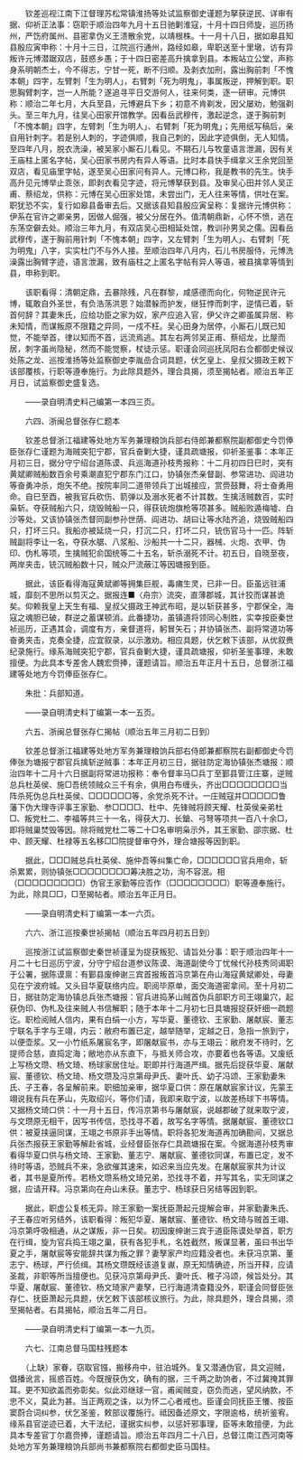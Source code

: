 <!-- { "loadSidebar": true } -->
　　钦差巡视江南下江督理苏松常镇淮扬等处试监察御史谨题为拏获逆民、详审有据、仰祈正法事：窃职于顺治四年九月十五日驰剿淮寇，十月十四日师旋，巡历扬州，严饬府属州、县密拿伪义王溃散余党，以靖根株。十一月十八日，据如皋县知县殷应寅申称：十月十三日，江院巡行通州，路经如皋，卑职送至十里墩，访有异叛许元博潜踞双店，鼓惑乡愚；于十四日密差高升擒拿到县。本叛站立公堂，声称身系明朝杰士，今不得志，宁甘一死，断不归顺。及剥衣加刑，露出胸前刺「不愧本朝」四字，左臂刺「生为明人」，右臂刺「死为明鬼」，事属叛逆，押解到职。职思胸臂刺字，岂一人所能？遂追寻平日交游何人，往来何类，逐一研审。元博供称：顺治二年七月，大兵至县，元博避兵下乡；初意不肯剃发，因父屡劝，勉强剃头。至三年九月，往吴心田家开馆教学。因看岳武穆传，激起逆念，遂于胸前刺「不愧本朝」四字，左臂刺「生为明人」、右臂刺「死为明鬼」；先用纸写稿后，亲自用针刺字。若是别人刺的，字迹俱顺，我自己刺的，因此字迹俱倒，无人知情。至四年八月，脱衣洗澡，被吴家小厮石儿看见。不期石儿与牧童语言泄漏，因有关王庙柱上匿名字帖，吴心田家书房内有异人等语。比时本县快手缉拿义王余党回至双店，看见庙里字帖，遂至吴心田家问有异人。元博口称，我是教书的先生。快手高升见元博举止乖张，即剥衣看见字迹，将元博拏获到县。及审吴心田并邻人吴正甫、蔡绍龙，供称：元博在吴心田家处馆，未尝出门，无人往来等情，供吐在案。职犹恐不实，复行如皋县备审去后。又据该县知县殷应寅呈称：复据许元博供称：伊系在官许之卿亲男，因做人倔强，被父分居在外。值清朝鼎新，心怀不愤，逃在东荡空僻去处。顺治三年九月，有双店吴心田相延处馆，教训孙男吴之儒。因看岳武穆传，遂于胸前用针刺「不愧本朝」四字，又左臂刺「生为明人」、右臂刺「死为明鬼」八字，实实杜门不与外人接。至顺治四年八月内，石儿书房服侍，元博洗澡露出胸臂字迹，语言泄漏，致有庙柱之上匿名字帖有异人等语，被县擒拿等情到县，申称到职。

　　该职看得：清朝定鼎，去暴除残，凡在群黎，咸感德而向化，何物逆民许元博，辄敢自外圣世，有负浩荡洪恩？始潜躲而护发，继狂悖而刺字，逆情已着，斩首何辞？其妻朱氏，应给功臣之家为奴，家产应追入官，伊父许之卿虽属异居、称未知情，而谋叛原不限籍之异同，一戍不枉。吴心田身为居停，小厮石儿既已知觉，不能举首，律以知而不首，远流焉逃。其左右两邻吴正甫、蔡绍龙，比屋而居，刺字虽尚隐秘，然而不能觉察，杖徒示惩。职谨会同巡抚凤阳右佥都御史候议处陈之龙、巡按淮扬等处监察御史李胤嵒合词具题，伏乞皇上、皇叔父摄政王敕下该部覆核，行职等遵奉施行。为此除具题外，理合具揭，须至揭帖者。顺治五年正月日，试监察御史盛复选。

　　——录自明清史料己编第一本四三页。

　　六四、浙闽总督张存仁题本

　　钦差总督浙江福建等处地方军务兼理粮饷兵部右侍郎兼都察院副都御史今罚俸臣张存仁谨题为海贼突犯宁郡，官兵奋剿大捷，谨具疏塘报，仰祈圣鉴事：本年正月初三日，据分守宁绍台道陈谟、兵巡海道孙枝秀报称：十二月初四日巳时，突有黄斌卿贼船数百余号乘潮直犯宁郡东门江口，协镇张杰亲督副、参常进功、阎进功等奋勇冲杀，炮矢不绝。按院率同二道带领兵丁出城接应，赏赍鼓舞，将士奋勇用命。自巳至酉，被我官兵砍伤、箭弹以及溺水死者不计其数。生擒活贼数百，实时枭斩。夺获贼船六只，烧毁贼船一只，得获铳炮旗枪等项甚多。贼船败遁梅墟、白沙等处。又该协镇张杰督同副参孙世荫、阎进功、胡曰让等水陆齐追，烧毁贼船四只，打坏三只。我船亦被延烧一只，打沉二只，打坏二只，铳伤官马十一匹。阵斩贼副将李让一名，夺获水艍、八浆船、沙船共一十二只，器械、火炮、衣甲、伪印、伪札等项，生擒贼犯俞国统等二十五名，斩杀溺死不计。初五日，自晓至夜，两岸夹击，铳沉贼船数十只，贼众尸流蔽江等因塘报到臣。

　　据此，该臣看得海寇黄斌卿等拥集巨舰，毒痡生灵，已非一日。臣虽远驻浦城，靡刻不思所以剪灭之。据报连■〈舟宗〉流突，直薄郡城，其计狡而谋甚诡矣。仰赖我皇上天生有福、皇叔父摄政王神武布昭，是以斩获甚多，宁郡保全，海寇之魂胆已破，群逆之蓄谋顿消。此番捷功，虽镇道将领同心制胜，实幸按臣秦世祯巡历，正遇其会，调度有方，亲督道将，躬冒矢石；并协镇张杰、副将常道功等奋勇夹击，克奏全捷，应宜叙录，以示激劝。相应具题，伏乞敕下该部，从优叙赉纪录施行。缘系海贼突犯宁郡，官兵奋剿大捷，谨具疏塘报，仰祈圣鉴事理，未敢擅便。为此具本专差舍人魏宏赍捧，谨题请旨。顺治五年正月十五日，总督浙江福建等处地方今罚俸臣张存仁。

　　朱批：兵部知道。

　　——录自明清史料丁编第一本一五页。

　　六五、浙闽总督张存仁揭帖（顺治五年三月初二日到）

　　钦差总督浙江福建等处地方军务兼理粮饷兵部右侍郎兼都察院右副都御史今罚俸张为塘报宁郡官兵擒斩逆贼事：本年正月初三日，据驻防定海协镇张杰塘报：顺治四年十二月十六日据副将常进功报称：奉令督率马□兵丁至鄞县管江庄寨，逆贼总兵杜英侯、施□吾统领贼众三千有余，俱用白布缠头，齐出□□□□□□□□当阵杀死伪总兵杜英侯、□□□□□□等，余党杀死不计。一庄贼寇并□□□□□鲁藩下伪大理寺评事王家勤、参□□□□、杜中、先锋贼将顾天耀、杜英侯亲弟杜□、叛党杜二、李福等共三十一名，得获大刀、长鎗、弓弩等项共一百八十余□，即将贼巢焚毁等因。除将贼党杜二等二十□名审明枭示外，其王家勤、邵宗据、杜中、顾天耀、杜禄等五名移□□院提督审夺外，理合塘报等因到职。

　　据此，□□□贼总兵杜英侯、施仲吾等纠集亡命，□□□□□□官兵用命，斩杀累累，则协镇张□□□□□□□□筹决胜之功，洵不容泯。相（□□□□□□□□□）伪官王家勤等应否作（□□□□□□□□）职等遵奉施行。为此，除具□□，□至揭帖者。顺治五年正月日。

　　——录自明清史料丁编第一本一六页。

　　六六、浙江巡按秦世祯揭帖（顺治五年四月初五日到）

　　巡按浙江试监察御史秦世祯谨呈为捉获叛犯、请旨处分事：职于顺治四年十一月二十七日巡历宁波，分守宁绍台道参议陈谟、海道副使今丁忧候代孙枝秀同谒职于公署，据陈谟禀：有鄞县废绅谢三宾首报叛首冯京第在舟山海寇黄斌卿处，母妻见在宁波府城。又头目华夏联络内应。职阅毕原单，面交海道密拿间。至十月初二日，据驻防定海协镇总兵张杰塘报：官兵进捣茅山贼首伪兵部职方司王翊巢穴，起获伪印、伪札及往来贼人书信解职；随于本年十二月初七日具塘报捉获奸细一疏题讫。职检阅贼人信内，果有白绢一小方，写华夏、董德钦、王家勤、屠献宸、董志宁联名手字与王翊，内云：敝府布置已定，越举随举，定越之日，急指一旅到宁，以便壶浆。又一小竹纸系屠宸名字，即屠献宸书，亦与王翊云：敝府发不待时，乞提师合慈，直捣定海；敝地亦从东直下，与抵关师合攻，亦要着也各等语。又废纸上写杨文瓒、杨文琦、杨球家居住址。职即并行海道严缉。据先后捉获华夏、屠献宸、董德钦、杨文琦、杨文瓒及冯京第母尹氏、妻叶氏、幼子冯颂、王家勤妻朱氏、子王春，各呈解前来。职细加亲审，据华夏口供：原在屠献宸家计议，先蒙王翊说我有兵在茅山，先取绍兴，等你们请，我即来取宁波，以故差杨球下书等情。又据杨文琦口供：十一月十五日，传冯京第书与屠献宸，说越郡破了就来取宁波，与文瓒原无相干，因写书传信，恐找寻不着，故写名字等情。据屠献宸、董德钦口供：被夏挟逼同谋，王翊之书原非手出等情。职将各犯发海道再加确勘间，又据总兵张杰报获王家勤等解赴省城，业经督臣张存仁具疏塘报在案。今据海道孙枝秀审看得华夏口供与杨文琦、王家勤、董志宁、屠献宸、董德钦同谋，布置已定，发不待时等语，恐贼兵不来，急欲催其速来，如迟来当应先发。在屠献宸家共为计议者，其书是夏所传。若杨文瓒系杨文琦兄弟，恐找寻不着，并写其名，实无同谋之据，应请开释。冯京第向在舟山未获。董志宁、杨球获日另结等因到职。

　　据此，职虚公复核无异。除王家勤一案抚臣萧起元提解会审，并家勤妻朱氏、子王春应听另结外，该职看得：叛犯华夏、屠献宸、董德钦、杨文琦与贼首王翊、冯京第呼吸相通，从之谋叛，非一日矣。初因废绅谢三宾于道臣陈谟处举首，职方在行缉，旋为官兵捣王翊之巢，获有各犯手札，名姓截然，叛谋显著，虽曰书出华夏之手，屠献宸等安能辞共谋为叛之罪？妻孥家产均应籍没者也。未获冯京第、董志宁、杨球，严行侦缉。其杨文瓒既经该道复谳，原无知情确迹，所当开释，应请圣裁，非职等所当擅便也。见获冯京第母尹氏、妻叶氏、稚子冯颂，候旨处分。其华夏、屠献宸、董德钦、杨文琦家产妻孥，已行海道清查籍没外，职谨会同督臣张存仁、抚臣萧起元具题，伏乞敕下该部核议旅行。为此，除具题外，理合具揭，须至揭帖者。右具揭帖，顺治五年二月日。

　　——录自明清史料丁编第一本一九页。

　　六七、江南总督马国柱残题本

　　（上缺）家眷，窃取官镪，搬移舟中，驻泊城外。复又潜通伪官，具文迎贼，倡播讹言，摇惑百姓。今既搜获伪文，确有的据，三千两之助饷者，不过冀掩其罪耳。更不知欲盖而弥彰矣。似此邓继球一官，甫闻贼变，窃负而逃，望风纳款，不忠不义，莫此为甚。当正两观之诛，以为怀二心者戒也。臣谨会同抚臣王懩、按臣窦蔚合词纠参，伏乞圣鉴，敕部议覆施行。祗因备述原文，字限逾格，统祈鉴宥。缘系县官逆迹已着，大干法纪，谨据实纠参，以惩奸邪事理，臣等未敢擅便，为此具本专差官丁尔嘉赍捧，谨题请旨。顺治五年四月二十八日，总督江南江西河南等处地方军务兼理粮饷兵部尚书兼都察院右都御史臣马国柱。

